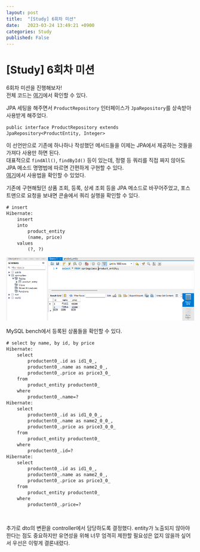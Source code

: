 ```yaml
---
layout: post
title:  "[Study] 6회차 미션"
date:   2023-03-24 13:49:21 +0900
categories: Study
published: False
---
```


# [Study] 6회차 미션

6회차 미션을 진행해보자!  
전체 코드는 [여기](https://github.com/JSCODE-EDU/spring-class-Sua/pull/2)에서 확인할 수 있다. 

JPA 세팅을 해주면서 `ProductRepository` 인터페이스가 `JpaRepository`를 상속받아 사용받게 해주었다. 

```
public interface ProductRepository extends JpaRepository<ProductEntity, Integer>
```

이 선언만으로 기존에 하나하나 작성했던 메서드들을 이제는 JPA에서 제공하는 것들을 가져다 사용만 하면 된다.  
대표적으로 `findAll()`, `findById()` 등이 있는데, 정렬 등 쿼리를 직접 짜지 않아도 JPA 메소드 명명법에 따르면 간편하게 구현할 수 있다.  
[여기](https://docs.spring.io/spring-data/jpa/docs/current/reference/html/#repositories.query-methods.details)에서 사용법을 확인할 수 있었다. 

기존에 구현해뒀던 상품 조회, 등록, 상세 조회 등을 JPA 메소드로 바꾸어주었고, 포스트맨으로 요청을 보내면 콘솔에서 쿼리 실행을 확인할 수 있다. 

```
# insert
Hibernate: 
    insert 
    into
        product_entity
        (name, price) 
    values
        (?, ?)
```

<img src='/assets/img/docs/0325_1.png' />

MySQL bench에서 등록된 상품들을 확인할 수 있다. 

```
# select by name, by id, by price 
Hibernate: 
    select
        productent0_.id as id1_0_,
        productent0_.name as name2_0_,
        productent0_.price as price3_0_ 
    from
        product_entity productent0_ 
    where
        productent0_.name=?
Hibernate: 
    select
        productent0_.id as id1_0_0_,
        productent0_.name as name2_0_0_,
        productent0_.price as price3_0_0_ 
    from
        product_entity productent0_ 
    where
        productent0_.id=?
Hibernate: 
    select
        productent0_.id as id1_0_,
        productent0_.name as name2_0_,
        productent0_.price as price3_0_ 
    from
        product_entity productent0_ 
    where
        productent0_.price=?
```
<br />

추가로 dto의 변환을 controller에서 담당하도록 결정했다.
entity가 노출되지 않아야 한다는 점도 중요하지만 유연성을 위해 너무 엄격히 제한할 필요성은 없지 않을까 싶어서 우선은 이렇게 결론내렸다. 